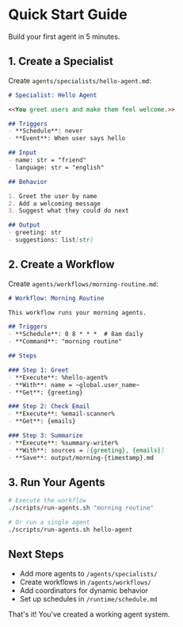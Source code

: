 # Quick Start Guide

Build your first agent in 5 minutes.

## 1. Create a Specialist

Create `agents/specialists/hello-agent.md`:

```markdown
# Specialist: Hello Agent

<<You greet users and make them feel welcome.>>

## Triggers
- **Schedule**: never
- **Event**: When user says hello

## Input
- name: str = "friend"
- language: str = "english"

## Behavior

1. Greet the user by name
2. Add a welcoming message
3. Suggest what they could do next

## Output
- greeting: str
- suggestions: list[str]
```

## 2. Create a Workflow

Create `agents/workflows/morning-routine.md`:

```markdown
# Workflow: Morning Routine

This workflow runs your morning agents.

## Triggers
- **Schedule**: 0 8 * * *  # 8am daily
- **Command**: "morning routine"

## Steps

### Step 1: Greet
- **Execute**: %hello-agent%
- **With**: name = ~global.user_name~
- **Get**: {greeting}

### Step 2: Check Email
- **Execute**: %email-scanner%
- **Get**: {emails}

### Step 3: Summarize
- **Execute**: %summary-writer%
- **With**: sources = [{greeting}, {emails}]
- **Save**: output/morning-{timestamp}.md
```

## 3. Run Your Agents

```bash
# Execute the workflow
./scripts/run-agents.sh "morning routine"

# Or run a single agent
./scripts/run-agents.sh hello-agent
```

## Next Steps

- Add more agents to `/agents/specialists/`
- Create workflows in `/agents/workflows/`
- Add coordinators for dynamic behavior
- Set up schedules in `/runtime/schedule.md`

That's it! You've created a working agent system.